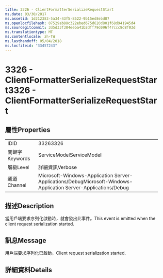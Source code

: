 ```yaml
---
title: 3326 - ClientFormatterSerializeRequestStart
ms.date: 03/30/2017
ms.assetid: 1d212383-5a34-43f5-8522-9b15ed8ebd87
ms.openlocfilehash: 07529ab88c322ebed675d620d801f68d941945d4
ms.sourcegitcommit: 3d5d33f384eeba41b2dff79d096f47ccc8d8f03d
ms.translationtype: MT
ms.contentlocale: zh-TW
ms.lasthandoff: 05/04/2018
ms.locfileid: "33457243"
---
```

# <a name="3326---clientformatterserializerequeststart"></a><span data-ttu-id="a0bbe-102">3326 - ClientFormatterSerializeRequestStart</span><span class="sxs-lookup"><span data-stu-id="a0bbe-102">3326 - ClientFormatterSerializeRequestStart</span></span>
## <a name="properties"></a><span data-ttu-id="a0bbe-103">屬性</span><span class="sxs-lookup"><span data-stu-id="a0bbe-103">Properties</span></span>  
  
|||  
|-|-|  
|<span data-ttu-id="a0bbe-104">ID</span><span class="sxs-lookup"><span data-stu-id="a0bbe-104">ID</span></span>|<span data-ttu-id="a0bbe-105">3326</span><span class="sxs-lookup"><span data-stu-id="a0bbe-105">3326</span></span>|  
|<span data-ttu-id="a0bbe-106">關鍵字</span><span class="sxs-lookup"><span data-stu-id="a0bbe-106">Keywords</span></span>|<span data-ttu-id="a0bbe-107">ServiceModel</span><span class="sxs-lookup"><span data-stu-id="a0bbe-107">ServiceModel</span></span>|  
|<span data-ttu-id="a0bbe-108">層級</span><span class="sxs-lookup"><span data-stu-id="a0bbe-108">Level</span></span>|<span data-ttu-id="a0bbe-109">詳細資訊</span><span class="sxs-lookup"><span data-stu-id="a0bbe-109">Verbose</span></span>|  
|<span data-ttu-id="a0bbe-110">通道</span><span class="sxs-lookup"><span data-stu-id="a0bbe-110">Channel</span></span>|<span data-ttu-id="a0bbe-111">Microsoft-Windows-Application Server-Applications/Debug</span><span class="sxs-lookup"><span data-stu-id="a0bbe-111">Microsoft-Windows-Application Server-Applications/Debug</span></span>|  
  
## <a name="description"></a><span data-ttu-id="a0bbe-112">描述</span><span class="sxs-lookup"><span data-stu-id="a0bbe-112">Description</span></span>  
 <span data-ttu-id="a0bbe-113">當用戶端要求序列化啟動時，就會發出此事件。</span><span class="sxs-lookup"><span data-stu-id="a0bbe-113">This event is emitted when the client request serialization started.</span></span>  
  
## <a name="message"></a><span data-ttu-id="a0bbe-114">訊息</span><span class="sxs-lookup"><span data-stu-id="a0bbe-114">Message</span></span>  
 <span data-ttu-id="a0bbe-115">用戶端要求序列化已啟動。</span><span class="sxs-lookup"><span data-stu-id="a0bbe-115">Client request serialization started.</span></span>  
  
## <a name="details"></a><span data-ttu-id="a0bbe-116">詳細資料</span><span class="sxs-lookup"><span data-stu-id="a0bbe-116">Details</span></span>
